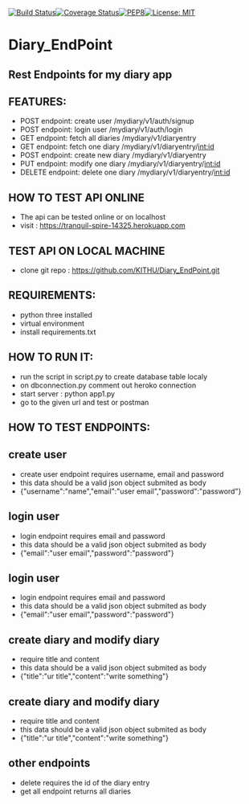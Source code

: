 [![Build Status](https://travis-ci.org/KITHU/travis_ci.svg?branch=master)](https://travis-ci.org/KITHU/travis_ci)[![Coverage Status](https://coveralls.io/repos/github/KITHU/Diary_EndPoint/badge.svg?branch=master)](https://coveralls.io/github/KITHU/Diary_EndPoint?branch=master)[![PEP8](https://img.shields.io/badge/code%20style-pep8-orange.svg)](https://www.python.org/dev/peps/pep-0008/)[![License: MIT](https://img.shields.io/badge/License-MIT-yellow.svg)](https://opensource.org/licenses/MIT)

# Diary_EndPoint

## Rest Endpoints for my diary app

## FEATURES:
- POST endpoint: create user            /mydiary/v1/auth/signup
- POST endpoint: login user             /mydiary/v1/auth/login
- GET endpoint: fetch all diaries       /mydiary/v1/diaryentry
- GET endpoint: fetch one diary         /mydiary/v1/diaryentry/<int:id> 
- POST endpoint: create new diary       /mydiary/v1/diaryentry
- PUT endpoint: modify one diary        /mydiary/v1/diaryentry/<int:id>
- DELETE endpoint: delete one diary     /mydiary/v1/diaryentry/<int:id>


## HOW TO TEST API ONLINE
- The api can be tested online or on localhost
- visit : https://tranquil-spire-14325.herokuapp.com

## TEST API ON LOCAL MACHINE
- clone git repo : https://github.com/KITHU/Diary_EndPoint.git

## REQUIREMENTS:
- python three installed
- virtual environment
- install requirements.txt

## HOW TO RUN IT:
- run the script in script.py to create database table localy
- on dbconnection.py comment out heroko connection
- start server : python app1.py
- go to the given url and test or postman
    
## HOW TO TEST ENDPOINTS:
## create user
- create user endpoint requires username, email and password
- this data should be a valid json object submited as body
- {"username":"name","email":"user email","password":"password"}

## login user
- login endpoint requires email and password
- this data should be a valid json object submited as body
- {"email":"user email","password":"password"}

## login user
- login endpoint requires email and password
- this data should be a valid json object submited as body
- {"email":"user email","password":"password"}

## create diary and modify diary
- require title and content
- this data should be a valid json object submited as body
- {"title":"ur title","content":"write something"}

## create diary and modify diary
- require title and content
- this data should be a valid json object submited as body
- {"title":"ur title","content":"write something"}

## other endpoints
- delete requires the id of the diary entry
- get all endpoint returns all diaries


